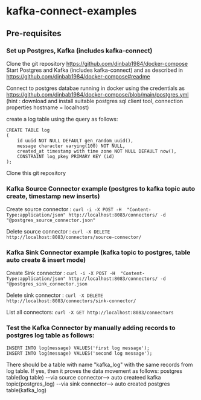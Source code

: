 # kafka-connect-examples

## Pre-requisites
### Set up Postgres, Kafka (includes kafka-connect)
Clone the git repository https://github.com/dinbab1984/docker-compose
Start Postgres and Kafka (includes kafka-connect) and  as described in https://github.com/dinbab1984/docker-compose#readme

Connect to postgres databae running in docker using the credentials as https://github.com/dinbab1984/docker-compose/blob/main/postgres.yml (hint : download and install suitable postgres sql client tool, connection properties hostname = localhost)

create a log table using the query as follows: 
````
CREATE TABLE log
(
    id uuid NOT NULL DEFAULT gen_random_uuid(),
    message character varying(100) NOT NULL,
    created_at timestamp with time zone NOT NULL DEFAULT now(),
    CONSTRAINT log_pkey PRIMARY KEY (id)
);
````
Clone this git repository

### Kafka Source Connector example (postgres to kafka topic auto create, timestamp new inserts)
Create source connector : ````curl -i -X POST -H  "Content-Type:application/json" http://localhost:8083/connectors/ -d "@postgres_source_connector.json"````

Delete source connector : ````curl -X DELETE http://localhost:8083/connectors/source-connector/````

### Kafka Sink Connector example (kafka topic to postgres, table auto create & insert mode)
Create Sink connector : ````curl -i -X POST -H  "Content-Type:application/json" http://localhost:8083/connectors/ -d "@postgres_sink_connector.json````

Delete sink connector : ````curl -X DELETE http://localhost:8083/connectors/sink-connector/````

List all connectors: ````curl -X GET http://localhost:8083/connectors````

### Test the Kafka Connector by manually adding records to postgres log table as follows:
````
INSERT INTO log(message) VALUES('first log message');
INSERT INTO log(message) VALUES('second log message');
````
There should be a table with name "kafka_log" with the same records from log table.
If yes, then it proves the data movement as follows: postgres table(log table) --via source connector--> auto createed kafka topic(postgres_log) --via sink connector--> auto created postgres table(kafka_log)